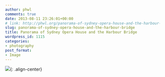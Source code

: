 ```yaml
---
author: phwl
comments: true
date: 2013-08-11 23:26:01+00:00
# link: http://phwl.org/panorama-of-sydney-opera-house-and-the-harbour-bridge/
slug: panorama-of-sydney-opera-house-and-the-harbour-bridge
title: Panorama of Sydney Opera House and the Harbour Bridge
wordpress_id: 1115
categories:
- photography
post_format:
- Image
---
```


![](http://www.phwl.org/wp-content/uploads/2013/08/hbridge-pano05082013.jpg){: .align-center}
